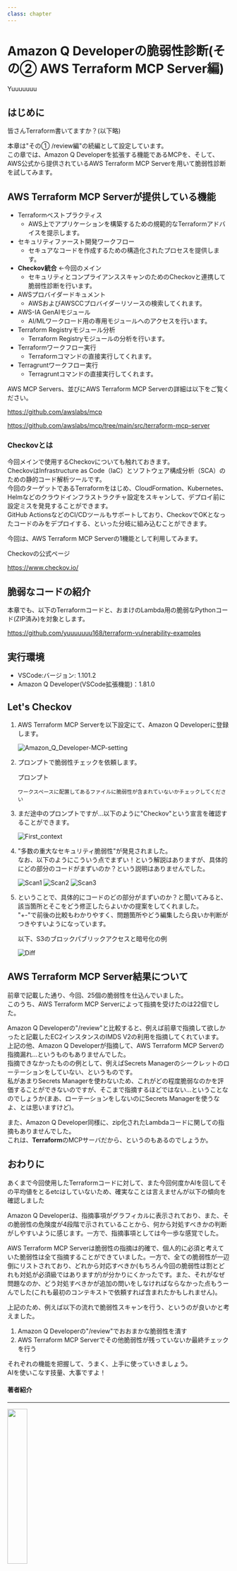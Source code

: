 ```yaml
---
class: chapter
---
```


# Amazon Q Developerの脆弱性診断(その② AWS Terraform MCP Server編)

<div class="flush-right">
Yuuuuuuu
</div>

## はじめに
皆さんTerraform書いてますか？(以下略)

本章は"その① /review編"の続編として設定しています。 </br>
この章では、Amazon Q Developerを拡張する機能であるMCPを、そして、AWS公式から提供されているAWS Terraform MCP Serverを用いて脆弱性診断を試してみます。

## AWS Terraform MCP Serverが提供している機能
- Terraformベストプラクティス
    - AWS上でアプリケーションを構築するための規範的なTerraformアドバイスを提示します。
- セキュリティファースト開発ワークフロー
    - セキュアなコードを作成するための構造化されたプロセスを提供します。
- **Checkov統合** ←今回のメイン
    - セキュリティとコンプライアンススキャンのためのCheckovと連携して脆弱性診断を行います。
- AWSプロバイダードキュメント
    - AWSおよびAWSCCプロバイダーリソースの検索してくれます。
- AWS-IA GenAIモジュール
    - AI/MLワークロード用の専用モジュールへのアクセスを行います。
- Terraform Registryモジュール分析
    - Terraform Registryモジュールの分析を行います。
- Terraformワークフロー実行
    - Terraformコマンドの直接実行してくれます。
- Terragruntワークフロー実行
    - Terragruntコマンドの直接実行してくれます。

AWS MCP Servers、並びにAWS Terraform MCP Serverの詳細は以下をご覧ください。

https://github.com/awslabs/mcp

https://github.com/awslabs/mcp/tree/main/src/terraform-mcp-server

### Checkovとは
今回メインで使用するCheckovについても触れておきます。 </br>
CheckovはInfrastructure as Code（IaC）とソフトウェア構成分析（SCA）のための静的コード解析ツールです。 </br>
今回のターゲットであるTerraformをはじめ、CloudFormation、Kubernetes、Helmなどのクラウドインフラストラクチャ設定をスキャンして、デプロイ前に設定ミスを発見することができます。 </br>
GitHub ActionsなどのCI/CDツールもサポートしており、CheckovでOKとなったコードのみをデプロイする、といった分岐に組み込むことができます。

今回は、AWS Terraform MCP Serverの1機能として利用してみます。

Checkovの公式ページ

https://www.checkov.io/

## 脆弱なコードの紹介

本章でも、以下のTerraformコードと、おまけのLambda用の脆弱なPythonコード(ZIP済み)を対象とします。

https://github.com/yuuuuuuu168/terraform-vulnerability-examples

## 実行環境
- VSCode:バージョン: 1.101.2
- Amazon Q Developer(VSCode拡張機能)：1.81.0

## Let's Checkov
1. AWS Terraform MCP Serverを以下設定にて、Amazon Q Developerに登録します。

    ![Amazon_Q_Developer-MCP-setting](./images/chap-yuuuuuuu-qdev-terraform-mcp/Amazon_Q_Developer-MCP-setting.png)

2. プロンプトで脆弱性チェックを依頼します。

    プロンプト
    ```
    ワークスペースに配置してあるファイルに脆弱性が含まれていないかチェックしてください
    ```
    

3. まだ途中のプロンプトですが...以下のように"Checkov"という宣言を確認することができます。
    
    ![First_context](./images/chap-yuuuuuuu-qdev-terraform-mcp/First_context.png)

4. "多数の重大なセキュリティ脆弱性"が発見されました。 </br>
   なお、以下のようにこういう点でまずい！という解説はありますが、具体的にどの部分のコードがまずいのか？という説明はありませんでした。
   
    ![Scan1](./images/chap-yuuuuuuu-qdev-terraform-mcp/Scan1.png)
    ![Scan2](./images/chap-yuuuuuuu-qdev-terraform-mcp/Scan2.png)
    ![Scan3](./images/chap-yuuuuuuu-qdev-terraform-mcp/Scan3.png)

5. ということで、具体的にコードのどの部分がまずいのか？と聞いてみると、該当箇所とそこをどう修正したらよいかの提案をしてくれました。 </br>
    "+-"で前後の比較もわかりやすく、問題箇所やどう編集したら良いか判断がつきやすいようになっています。

    以下、S3のブロックパブリックアクセスと暗号化の例

    ![Diff](./images/chap-yuuuuuuu-qdev-terraform-mcp/Diff.png)

## AWS Terraform MCP Server結果について
前章で記載した通り、今回、25個の脆弱性を仕込んでいました。 </br>
このうち、AWS Terraform MCP Serverによって指摘を受けたのは22個でした。

Amazon Q Developerの"/review"と比較すると、例えば前章で指摘して欲しかったと記載したEC2インスタンスのIMDS V2の利用を指摘してくれています。 </br>
上記の他、Amazon Q Developerが指摘して、AWS Terraform MCP Serverの指摘漏れ...というものもありませんでした。 </br>
指摘できなかったものの例として、例えばSecrets Managerのシークレットのローテーションをしていない、というものです。 </br>
私があまりSecrets Managerを使わないため、これがどの程度脆弱なのかを評価することができないのですが、そこまで指摘するほどではない...ということなのでしょうか(まあ、ローテーションをしないのにSecrets Managerを使うなよ、とは思いますけど)。

また、Amazon Q Developer同様に、zip化されたLambdaコードに関しての指摘もありませんでした。 </br>
これは、**Terraform**のMCPサーバだから、というのもあるのでしょうか。

## おわりに
あくまで今回使用したTerraformコードに対して、また今回何度かAIを回してその平均値をとるetcはしていないため、確実なことは言えませんが以下の傾向を確認しました

Amazon Q Developerは、指摘事項がグラフィカルに表示されており、また、その脆弱性の危険度が4段階で示されていることから、何から対処すべきかの判断がしやすいように感じます。一方で、指摘事項としては今一歩な感覚でした。

AWS Terraform MCP Serverは脆弱性の指摘は的確で、個人的に必須と考えていた脆弱性は全て指摘することができていました。一方で、全ての脆弱性が一辺倒にリストされており、どれから対応すべきか(もちろん今回の脆弱性は割とどれも対処が必須級ではありますが)が分かりにくかったです。また、それがなぜ問題なのか、どう対処すべきかが追加の問いをしなければならなかった点もうーんでした(これも最初のコンテキストで依頼すれば含まれたかもしれません)。

上記のため、例えば以下の流れで脆弱性スキャンを行う、というのが良いかと考えました。
1. Amazon Q Developerの"/review"でおおまかな脆弱性を潰す
2. AWS Terraform MCP Serverでその他脆弱性が残っていないか最終チェックを行う

それぞれの機能を把握して、うまく、上手に使っていきましょう。 </br>
AIを使いこなす技量、大事ですよ！

#### 著者紹介
---

<div class="author-profile">
    <img src="./images/chap-yuuuuuuu-qdev-review/yuuuuuuu_icon.png" width="30%">
    <div>
        <div>
            <b>Yuuuuuuu</b>
            @ec2_on_aws
        </div>
    </div>
</div>
<p style="margin-top: 0.5em; margin-bottom: 2em;">
趣味はAWS/Terraformに挑戦中 </br>
AWS15冠(2024-2025)、Terraform1つ、OCI2冠、Azure1つ、Databricks1つ </br>
目指せCommunity Builder & Top Engineer!! </br>
</p>